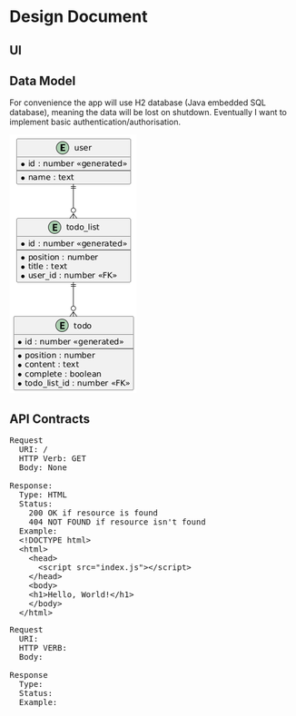 # Design Document

## UI



## Data Model

For convenience the app will use H2 database (Java embedded SQL database), meaning the data will be lost on shutdown. Eventually I want to implement basic authentication/authorisation.

![ERD](/ERD.png)

## API Contracts

<pre>
Request
  URI: /
  HTTP Verb: GET
  Body: None

Response:
  Type: HTML
  Status:
    200 OK if resource is found
    404 NOT FOUND if resource isn't found
  Example:
  &lt;!DOCTYPE html>
  &lt;html>
    &lt;head>
      &lt;script src="index.js">&lt;/script>
    &lt;/head>
    &lt;body>
    &lt;h1>Hello, World!&lt;/h1>
    &lt;/body>
  &lt;/html>
</pre>

<pre>
Request
  URI:
  HTTP VERB:
  Body:

Response
  Type:
  Status:
  Example:
</pre>
